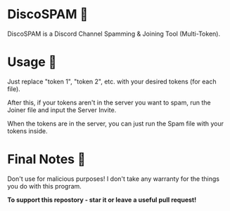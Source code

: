 # DiscoSPAM 🤑
DiscoSPAM is a Discord Channel Spamming &amp; Joining Tool (Multi-Token).

# Usage 💸
Just replace "token 1", "token 2", etc. with your desired tokens (for each file).

After this, if your tokens aren't in the server you want to spam, run the Joiner file and input the Server Invite.

When the tokens are in the server, you can just run the Spam file with your tokens inside.

# Final Notes 📝
Don't use for malicious purposes! I don't take any warranty for the things you do with this program.

**To support this repostory - star it or leave a useful pull request!**
